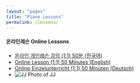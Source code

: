 ```yaml
---
layout: "pages"
title: "Piano Lessons"
permalink: /lessons/
---
```


#### 온라인레슨 Online Lessons
  
 - <a href="/lessons/onlinelesson-korean"> 온라인 개인레슨 강의 (1:1)  50분 (한국어)</a>
 - <a href="/lessons/onlinelesson-eng">Online Lesson (1:1) 50 Minutes (English)</a>
 - <a href="/lessons/onlinelesson-deutsch">Online Einzelunterricht (1:1) 50 Minuten (Deutsch)</a>
 - <img src="https://jjmusic-online.github.io/assets/images/Screenshotall.jpeg" alt="JJ Photo of JJ"
	title="Photo of JJ" style="min-width: 150px" />
 
